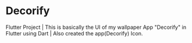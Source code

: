 # Decorify
Flutter Project | This is basically the UI of my wallpaper App "Decorify" in Flutter using Dart | Also created the app(Decorify) Icon.
